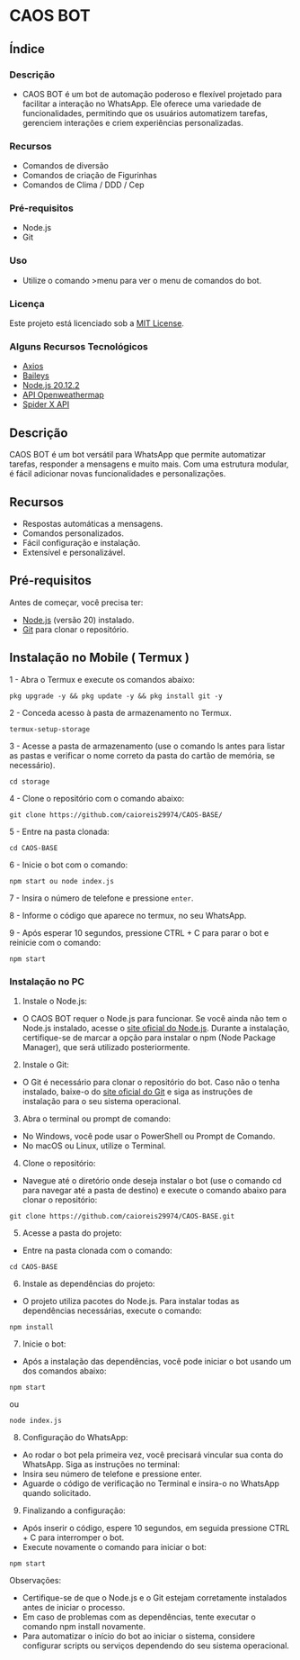 # CAOS BOT

## Índice

### Descrição
- CAOS BOT é um bot de automação poderoso e flexível projetado para facilitar a interação no WhatsApp. Ele oferece uma variedade de funcionalidades, permitindo que os usuários automatizem tarefas, gerenciem interações e criem experiências personalizadas.
### Recursos
- Comandos de diversão
- Comandos de criação de Figurinhas
- Comandos de Clima / DDD / Cep
### Pré-requisitos
- Node.js
- Git
### Uso
- Utilize o comando >menu para ver o menu de comandos do bot.
### Licença
Este projeto está licenciado sob a [MIT License](LICENSE).
### Alguns Recursos Tecnológicos

- [Axios](https://axios-http.com/ptbr/docs/intro)
- [Baileys](https://github.com/WhiskeySockets/Baileys)
- [Node.js 20.12.2](https://nodejs.org/en)
- [API Openweathermap](openweathermap.org)
- [Spider X API](https://api.spiderx.com.br)
## Descrição

CAOS BOT é um bot versátil para WhatsApp que permite automatizar tarefas, responder a mensagens e muito mais. Com uma estrutura modular, é fácil adicionar novas funcionalidades e personalizações.

## Recursos

- Respostas automáticas a mensagens.
- Comandos personalizados.
- Fácil configuração e instalação.
- Extensível e personalizável.

## Pré-requisitos

Antes de começar, você precisa ter:

- [Node.js](https://nodejs.org/) (versão 20) instalado.
- [Git](https://git-scm.com/) para clonar o repositório.

## Instalação no Mobile ( Termux )
1 - Abra o Termux e execute os comandos abaixo:
```
pkg upgrade -y && pkg update -y && pkg install git -y
```

2 - Conceda acesso à pasta de armazenamento no Termux.
```
termux-setup-storage
```

3 - Acesse a pasta de armazenamento (use o comando ls antes para listar as pastas e verificar o nome correto da pasta do cartão de memória, se necessário).
```
cd storage
```

4 - Clone o repositório com o comando abaixo:
```
git clone https://github.com/caioreis29974/CAOS-BASE/
```

5 - Entre na pasta clonada:
```
cd CAOS-BASE
```

6 - Inicie o bot com o comando:
```
npm start ou node index.js
```

7 - Insira o número de telefone e pressione `enter`.

8 - Informe o código que aparece no termux, no seu WhatsApp.

9 - Após esperar 10 segundos, pressione CTRL + C para parar o bot e reinicie com o comando:
```
npm start
```

### Instalação no PC

1. Instale o Node.js:
- O CAOS BOT requer o Node.js para funcionar. Se você ainda não tem o Node.js instalado, acesse o [site oficial do Node.js](https://nodejs.org).
Durante a instalação, certifique-se de marcar a opção para instalar o npm (Node Package Manager), que será utilizado posteriormente.

2. Instale o Git:
- O Git é necessário para clonar o repositório do bot. Caso não o tenha instalado, baixe-o do [site oficial do Git](https://git-scm.com) e siga as instruções de instalação para o seu sistema operacional.

3. Abra o terminal ou prompt de comando:
- No Windows, você pode usar o PowerShell ou Prompt de Comando.
- No macOS ou Linux, utilize o Terminal.

4. Clone o repositório:
- Navegue até o diretório onde deseja instalar o bot (use o comando cd para navegar até a pasta de destino) e execute o comando abaixo para clonar o repositório:
```
git clone https://github.com/caioreis29974/CAOS-BASE.git
```

5. Acesse a pasta do projeto:
- Entre na pasta clonada com o comando:
```
cd CAOS-BASE
```

6. Instale as dependências do projeto:
- O projeto utiliza pacotes do Node.js. Para instalar todas as dependências necessárias, execute o comando:
```
npm install
```

7. Inicie o bot:
- Após a instalação das dependências, você pode iniciar o bot usando um dos comandos abaixo:
```
npm start
```
ou
```
node index.js
```

8. Configuração do WhatsApp:

- Ao rodar o bot pela primeira vez, você precisará vincular sua conta do WhatsApp. Siga as instruções no terminal:
- Insira seu número de telefone e pressione enter.
- Aguarde o código de verificação no Terminal e insira-o no WhatsApp quando solicitado.

9. Finalizando a configuração:
- Após inserir o código, espere 10 segundos, em seguida pressione CTRL + C para interromper o bot.
- Execute novamente o comando para iniciar o bot:
```
npm start
```

Observações:
- Certifique-se de que o Node.js e o Git estejam corretamente instalados antes de iniciar o processo.
- Em caso de problemas com as dependências, tente executar o comando npm install novamente.
- Para automatizar o início do bot ao iniciar o sistema, considere configurar scripts ou serviços dependendo do seu sistema operacional.
